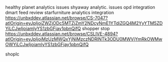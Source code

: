 healthy planet analytics issues
shyaway analytic. issues
opd integration
dmart feed review
starfurniture analytics integration
	https://unbxddev.atlassian.net/browse/CS-7047?atlOrigin=eyJpIjoiZWZjODc5MTZjZmY2NDcyNmE1YTdiZGQ4M2YyYTM5ZDYiLCJwIjoiamlyYS1zbGFjay1pbnQifQ
shopper stop 
https://unbxddev.atlassian.net/browse/CSLIVE-4894?atlOrigin=eyJpIjoiMzUzMWQxYjNiMzczNDRlNTk3ODU0MWVjYmRkOWMwOWYiLCJwIjoiamlyYS1zbGFjay1pbnQifQ

shoplc
